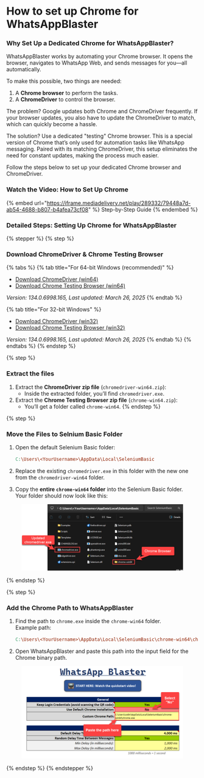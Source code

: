 # How to set up Chrome for WhatsAppBlaster

### Why Set Up a Dedicated Chrome for WhatsAppBlaster?

WhatsAppBlaster works by automating your Chrome browser. It opens the browser, navigates to WhatsApp Web, and sends messages for you—all automatically.

To make this possible, two things are needed:

1. A **Chrome browser** to perform the tasks.
2. A **ChromeDriver** to control the browser.

The problem? Google updates both Chrome and ChromeDriver frequently. If your browser updates, you also have to update the ChromeDriver to match, which can quickly become a hassle.

The solution? Use a dedicated "testing" Chrome browser. This is a special version of Chrome that’s only used for automation tasks like WhatsApp messaging. Paired with its matching ChromeDriver, this setup eliminates the need for constant updates, making the process much easier.

Follow the steps below to set up your dedicated Chrome browser and ChromeDriver.

### Watch the Video: How to Set Up Chrome

{% embed url="https://iframe.mediadelivery.net/play/289332/79448a7d-ab54-4688-b807-b4afea73cf08" %}
Step-by-Step Guide
{% endembed %}



### Detailed Steps: Setting Up Chrome for WhatsAppBlaster

{% stepper %}
{% step %}
### Download **ChromeDriver** & **Chrome Testing Browse**r&#x20;

{% tabs %}
{% tab title="For 64-bit Windows (recommended)" %}
* [Download ChromeDriver (win64)](https://storage.googleapis.com/chrome-for-testing-public/134.0.6998.165/win64/chromedriver-win64.zip)
* [Download Chrome Testing Browser (win64)](https://storage.googleapis.com/chrome-for-testing-public/134.0.6998.165/win64/chrome-win64.zip)

_Version: 134.0.6998.165, Last updated: March 26, 2025_
{% endtab %}

{% tab title="For 32-bit Windows" %}
* [Download ChromeDriver (win32)](https://storage.googleapis.com/chrome-for-testing-public/134.0.6998.165/win32/chromedriver-win32.zip)
* [Download Chrome Testing Browser (win32)](https://storage.googleapis.com/chrome-for-testing-public/134.0.6998.165/win32/chrome-win32.zip)

_Version: 134.0.6998.165, Last updated: March 26, 2025_
{% endtab %}
{% endtabs %}
{% endstep %}

{% step %}
### Extract the files

1. Extract the **ChromeDriver zip file** (`chromedriver-win64.zip`):
   * Inside the extracted folder, you’ll find `chromedriver.exe`.
2. Extract the **Chrome Testing Browser zip file** (`chrome-win64.zip`):
   * You’ll get a folder called `chrome-win64`.
{% endstep %}

{% step %}
### Move the Files to Selnium Basic Folder

1.  Open the default Selenium Basic folder:

    ```makefile
    C:\Users\<YourUsername>\AppData\Local\SeleniumBasic
    ```
2. Replace the existing `chromedriver.exe` in this folder with the new one from the `chromedriver-win64` folder.
3. Copy the **entire `chrome-win64` folder** into the Selenium Basic folder.\
   Your folder should now look like this:

<figure><img src="../.gitbook/assets/image (2) (1) (1).png" alt=""><figcaption></figcaption></figure>
{% endstep %}

{% step %}
### Add the Chrome Path to WhatsAppBlaster

1.  Find the path to `chrome.exe` inside the `chrome-win64` folder.\
    Example path:

    ```makefile
    C:\Users\<YourUsername>\AppData\Local\SeleniumBasic\chrome-win64\chrome.exe
    ```
2. Open WhatsAppBlaster and paste this path into the input field for the Chrome binary path.

<figure><img src="../.gitbook/assets/image (1) (1) (1) (1) (1).png" alt=""><figcaption></figcaption></figure>
{% endstep %}
{% endstepper %}

